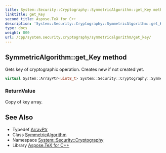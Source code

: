 ```yaml
---
title: System::Security::Cryptography::SymmetricAlgorithm::get_Key method
linktitle: get_Key
second_title: Aspose.TeX for C++
description: 'System::Security::Cryptography::SymmetricAlgorithm::get_Key method. Gets key of cryptographic operation. Creates new if not created yet in C++.'
type: docs
weight: 800
url: /cpp/system.security.cryptography/symmetricalgorithm/get_key/
---
```

## SymmetricAlgorithm::get_Key method


Gets key of cryptographic operation. Creates new if not created yet.

```cpp
virtual System::ArrayPtr<uint8_t> System::Security::Cryptography::SymmetricAlgorithm::get_Key()
```


### ReturnValue

Copy of key array.

## See Also

* Typedef [ArrayPtr](../../../system/arrayptr/)
* Class [SymmetricAlgorithm](../)
* Namespace [System::Security::Cryptography](../../)
* Library [Aspose.TeX for C++](../../../)
